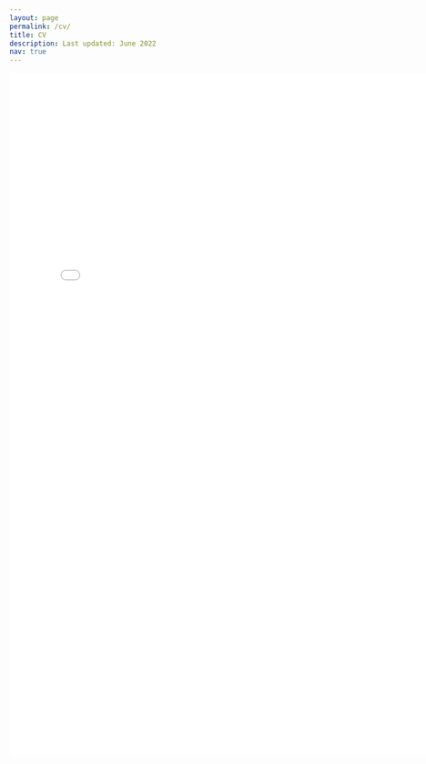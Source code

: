 ```yaml
---
layout: page
permalink: /cv/
title: CV
description: Last updated: June 2022
nav: true
---
```


<embed src="/assets/pdf/HamakiotesCV.pdf" type="application/pdf" width="780" height="1200">
